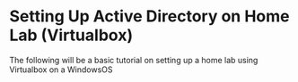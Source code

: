 # Setting Up Active Directory on Home Lab (Virtualbox)

The following will be a basic tutorial on setting up a home lab using Virtualbox on a WindowsOS
